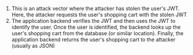1. This is an attack vector where the attacker has stolen the user's JWT. Here, the attacker requests the user's shopping cart with the stolen JWT
1. The application backend verifies the JWT and then uses the JWT to identify the user. Once the user is identified, the backend looks up the user's shopping cart from the database (or similar location). Finally, the application backend returns the user's shopping cart to the attacker (usually as JSON)